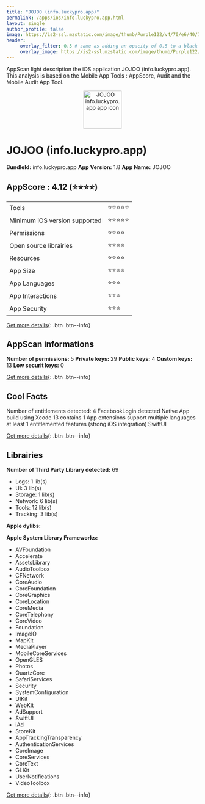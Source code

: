 ```yaml
---
title: "JOJOO (info.luckypro.app)"
permalink: /apps/ios/info.luckypro.app.html
layout: single
author_profile: false
image: https://is2-ssl.mzstatic.com/image/thumb/Purple122/v4/70/e6/40/70e640f4-ea55-165d-d963-23acd84f4a2d/AppIcon-1x_U007emarketing-0-7-0-85-220.png/512x512bb.jpg
header: 
     overlay_filter: 0.5 # same as adding an opacity of 0.5 to a black background
     overlay_image: https://is2-ssl.mzstatic.com/image/thumb/Purple122/v4/70/e6/40/70e640f4-ea55-165d-d963-23acd84f4a2d/AppIcon-1x_U007emarketing-0-7-0-85-220.png/512x512bb.jpg
---
```

AppScan light description the iOS application JOJOO (info.luckypro.app). This analysis is based on the Mobile App Tools : AppScore, Audit and the Mobile Audit App Tool.

  
  
<div style="text-align: center;"><img src="https://is2-ssl.mzstatic.com/image/thumb/Purple122/v4/70/e6/40/70e640f4-ea55-165d-d963-23acd84f4a2d/AppIcon-1x_U007emarketing-0-7-0-85-220.png/512x512bb.jpg" width="100" height="100" alt="JOJOO info.luckypro.app app icon"></div>  
  
# JOJOO (info.luckypro.app)

**BundleId:** info.luckypro.app
**App Version:** 1.8
**App Name:** JOJOO


## AppScore : 4.12 (⭐️⭐️⭐️⭐️) 

<table>
<tr><td> Tools </td><td> ⭐️⭐️⭐️⭐️⭐️ </td></tr>
<tr><td> Minimum iOS version supported </td><td> ⭐️⭐️⭐️⭐️⭐️ </td></tr>
<tr><td> Permissions </td><td> ⭐️⭐️⭐️⭐️ </td></tr>
<tr><td> Open source librairies </td><td> ⭐️⭐️⭐️⭐️ </td></tr>
<tr><td> Resources </td><td> ⭐️⭐️⭐️⭐️ </td></tr>
<tr><td> App Size </td><td> ⭐️⭐️⭐️⭐️ </td></tr>
<tr><td> App Languages </td><td> ⭐️⭐️⭐️ </td></tr>
<tr><td> App Interactions </td><td> ⭐️⭐️⭐️ </td></tr>
<tr><td> App Security </td><td> ⭐️⭐️⭐️ </td></tr>
</table>

[Get more details](/pricing.html){: .btn .btn--info}  
  
## AppScan informations 

**Number of permissions:** 5
**Private keys:** 29
**Public keys:** 4
**Custom keys:** 13
**Low securit keys:** 0
  
[Get more details](/pricing.html){: .btn .btn--info}

## Cool Facts

Number of entitlements detected: 4
FacebookLogin detected
Native App
build using Xcode 13
contains 1 App extensions
support multiple languages
at least 1 entitlemented features (strong iOS integration)
SwiftUI
  
[Get more details](/pricing.html){: .btn .btn--info}

## Librairies 
**Number of Third Party Library detected:** 69
- Logs: 1 lib(s)
- UI: 3 lib(s)
- Storage: 1 lib(s)
- Network: 6 lib(s)
- Tools: 12 lib(s)
- Tracking: 3 lib(s)

**Apple dylibs:**


**Apple System Library Frameworks:**
- AVFoundation
- Accelerate
- AssetsLibrary
- AudioToolbox
- CFNetwork
- CoreAudio
- CoreFoundation
- CoreGraphics
- CoreLocation
- CoreMedia
- CoreTelephony
- CoreVideo
- Foundation
- ImageIO
- MapKit
- MediaPlayer
- MobileCoreServices
- OpenGLES
- Photos
- QuartzCore
- SafariServices
- Security
- SystemConfiguration
- UIKit
- WebKit
- AdSupport
- SwiftUI
- iAd
- StoreKit
- AppTrackingTransparency
- AuthenticationServices
- CoreImage
- CoreServices
- CoreText
- GLKit
- UserNotifications
- VideoToolbox


  
[Get more details](/pricing.html){: .btn .btn--info}

